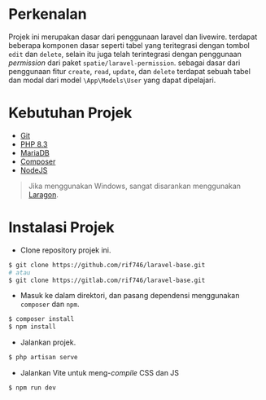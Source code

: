 # Perkenalan
Projek ini merupakan dasar dari penggunaan laravel dan livewire. terdapat beberapa komponen dasar seperti tabel yang teritegrasi dengan tombol `edit` dan `delete`, selain itu juga telah terintegrasi dengan penggunaan *permission* dari paket `spatie/laravel-permission`. sebagai dasar dari penggunaan fitur `create`, `read`, `update`, dan `delete` terdapat sebuah tabel dan modal dari model `\App\Models\User` yang dapat dipelajari.

# Kebutuhan Projek
- [Git](https://git-scm.com)
- [PHP 8.3](https://php.net)
- [MariaDB](https://mariadb.org)
- [Composer](https://getcomposer.org)
- [NodeJS](https://nodejs.org)
> Jika menggunakan Windows, sangat disarankan menggunakan [Laragon](https://laragon.net).

# Instalasi Projek
- Clone repository projek ini.
```sh
$ git clone https://github.com/rif746/laravel-base.git
# atau
$ git clone https://gitlab.com/rif746/laravel-base.git
```
- Masuk ke dalam direktori, dan pasang dependensi menggunakan `composer` dan `npm`.
```sh
$ composer install
$ npm install
```
- Jalankan projek.
```sh
$ php artisan serve
```
- Jalankan Vite untuk meng-*compile* CSS dan JS
```sh
$ npm run dev
```
